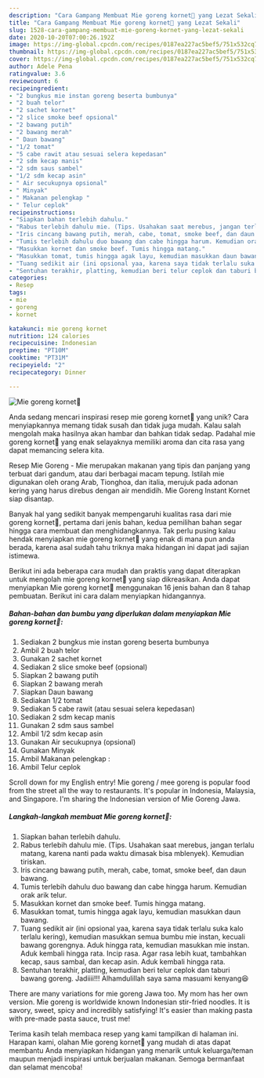 ```yaml
---
description: "Cara Gampang Membuat Mie goreng kornet🍜 yang Lezat Sekali"
title: "Cara Gampang Membuat Mie goreng kornet🍜 yang Lezat Sekali"
slug: 1528-cara-gampang-membuat-mie-goreng-kornet-yang-lezat-sekali
date: 2020-10-20T07:00:26.192Z
image: https://img-global.cpcdn.com/recipes/0187ea227ac5bef5/751x532cq70/mie-goreng-kornet🍜-foto-resep-utama.jpg
thumbnail: https://img-global.cpcdn.com/recipes/0187ea227ac5bef5/751x532cq70/mie-goreng-kornet🍜-foto-resep-utama.jpg
cover: https://img-global.cpcdn.com/recipes/0187ea227ac5bef5/751x532cq70/mie-goreng-kornet🍜-foto-resep-utama.jpg
author: Adele Pena
ratingvalue: 3.6
reviewcount: 6
recipeingredient:
- "2 bungkus mie instan goreng beserta bumbunya"
- "2 buah telor"
- "2 sachet kornet"
- "2 slice smoke beef opsional"
- "2 bawang putih"
- "2 bawang merah"
- " Daun bawang"
- "1/2 tomat"
- "5 cabe rawit atau sesuai selera kepedasan"
- "2 sdm kecap manis"
- "2 sdm saus sambel"
- "1/2 sdm kecap asin"
- " Air secukupnya opsional"
- " Minyak"
- " Makanan pelengkap "
- " Telur ceplok"
recipeinstructions:
- "Siapkan bahan terlebih dahulu."
- "Rabus terlebih dahulu mie. (Tips. Usahakan saat merebus, jangan terlalu matang, karena nanti pada waktu dimasak bisa mblenyek). Kemudian tiriskan."
- "Iris cincang bawang putih, merah, cabe, tomat, smoke beef, dan daun bawang."
- "Tumis terlebih dahulu duo bawang dan cabe hingga harum. Kemudian orak arik telur."
- "Masukkan kornet dan smoke beef. Tumis hingga matang."
- "Masukkan tomat, tumis hingga agak layu, kemudian masukkan daun bawang."
- "Tuang sedikit air (ini opsional yaa, karena saya tidak terlalu suka kalo terlalu kering), kemudian masukkan semua bumbu mie instan, kecuali bawang gorengnya. Aduk hingga rata, kemudian masukkan mie instan. Aduk kembali hingga rata. Incip rasa. Agar rasa lebih kuat, tambahkan kecap, saus sambal, dan kecap asin. Aduk kembali hingga rata."
- "Sentuhan terakhir, platting, kemudian beri telur ceplok dan taburi bawang goreng. Jadiiii!!! Alhamdulillah saya sama masuami kenyang😆"
categories:
- Resep
tags:
- mie
- goreng
- kornet

katakunci: mie goreng kornet 
nutrition: 124 calories
recipecuisine: Indonesian
preptime: "PT10M"
cooktime: "PT31M"
recipeyield: "2"
recipecategory: Dinner

---
```



![Mie goreng kornet🍜](https://img-global.cpcdn.com/recipes/0187ea227ac5bef5/751x532cq70/mie-goreng-kornet🍜-foto-resep-utama.jpg)

Anda sedang mencari inspirasi resep mie goreng kornet🍜 yang unik? Cara menyiapkannya memang tidak susah dan tidak juga mudah. Kalau salah mengolah maka hasilnya akan hambar dan bahkan tidak sedap. Padahal mie goreng kornet🍜 yang enak selayaknya memiliki aroma dan cita rasa yang dapat memancing selera kita.

Resep Mie Goreng - Mie merupakan makanan yang tipis dan panjang yang terbuat dari gandum, atau dari berbagai macam tepung. Istilah mie digunakan oleh orang Arab, Tionghoa, dan italia, merujuk pada adonan kering yang harus direbus dengan air mendidih. Mie Goreng Instant Kornet siap disantap.

Banyak hal yang sedikit banyak mempengaruhi kualitas rasa dari mie goreng kornet🍜, pertama dari jenis bahan, kedua pemilihan bahan segar hingga cara membuat dan menghidangkannya. Tak perlu pusing kalau hendak menyiapkan mie goreng kornet🍜 yang enak di mana pun anda berada, karena asal sudah tahu triknya maka hidangan ini dapat jadi sajian istimewa.


Berikut ini ada beberapa cara mudah dan praktis yang dapat diterapkan untuk mengolah mie goreng kornet🍜 yang siap dikreasikan. Anda dapat menyiapkan Mie goreng kornet🍜 menggunakan 16 jenis bahan dan 8 tahap pembuatan. Berikut ini cara dalam menyiapkan hidangannya.

<!--inarticleads1-->

##### Bahan-bahan dan bumbu yang diperlukan dalam menyiapkan Mie goreng kornet🍜:

1. Sediakan 2 bungkus mie instan goreng beserta bumbunya
1. Ambil 2 buah telor
1. Gunakan 2 sachet kornet
1. Sediakan 2 slice smoke beef (opsional)
1. Siapkan 2 bawang putih
1. Siapkan 2 bawang merah
1. Siapkan  Daun bawang
1. Sediakan 1/2 tomat
1. Sediakan 5 cabe rawit (atau sesuai selera kepedasan)
1. Sediakan 2 sdm kecap manis
1. Gunakan 2 sdm saus sambel
1. Ambil 1/2 sdm kecap asin
1. Gunakan  Air secukupnya (opsional)
1. Gunakan  Minyak
1. Ambil  Makanan pelengkap :
1. Ambil  Telur ceplok


Scroll down for my English entry! Mie goreng / mee goreng is popular food from the street all the way to restaurants. It&#39;s popular in Indonesia, Malaysia, and Singapore. I&#39;m sharing the Indonesian version of Mie Goreng Jawa. 

<!--inarticleads2-->

##### Langkah-langkah membuat Mie goreng kornet🍜:

1. Siapkan bahan terlebih dahulu.
1. Rabus terlebih dahulu mie. (Tips. Usahakan saat merebus, jangan terlalu matang, karena nanti pada waktu dimasak bisa mblenyek). Kemudian tiriskan.
1. Iris cincang bawang putih, merah, cabe, tomat, smoke beef, dan daun bawang.
1. Tumis terlebih dahulu duo bawang dan cabe hingga harum. Kemudian orak arik telur.
1. Masukkan kornet dan smoke beef. Tumis hingga matang.
1. Masukkan tomat, tumis hingga agak layu, kemudian masukkan daun bawang.
1. Tuang sedikit air (ini opsional yaa, karena saya tidak terlalu suka kalo terlalu kering), kemudian masukkan semua bumbu mie instan, kecuali bawang gorengnya. Aduk hingga rata, kemudian masukkan mie instan. Aduk kembali hingga rata. Incip rasa. Agar rasa lebih kuat, tambahkan kecap, saus sambal, dan kecap asin. Aduk kembali hingga rata.
1. Sentuhan terakhir, platting, kemudian beri telur ceplok dan taburi bawang goreng. Jadiiii!!! Alhamdulillah saya sama masuami kenyang😆


There are many variations for mie goreng Jawa too. My mom has her own version. Mie goreng is worldwide known Indonesian stir-fried noodles. It is savory, sweet, spicy and incredibly satisfying! It&#39;s easier than making pasta with pre-made pasta sauce, trust me! 

Terima kasih telah membaca resep yang kami tampilkan di halaman ini. Harapan kami, olahan Mie goreng kornet🍜 yang mudah di atas dapat membantu Anda menyiapkan hidangan yang menarik untuk keluarga/teman maupun menjadi inspirasi untuk berjualan makanan. Semoga bermanfaat dan selamat mencoba!
